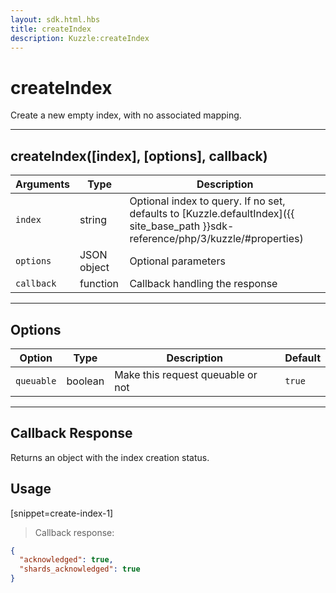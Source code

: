 ```yaml
---
layout: sdk.html.hbs
title: createIndex
description: Kuzzle:createIndex
---
```

  

# createIndex
Create a new empty index, with no associated mapping.

---
## createIndex([index], [options], callback)

| Arguments | Type | Description
|-----------|------|------------
| `index` | string | Optional index to query. If no set, defaults to [Kuzzle.defaultIndex]({{ site_base_path }}sdk-reference/php/3/kuzzle/#properties)
| `options` | JSON object | Optional parameters
| `callback`| function | Callback handling the response

---

## Options

| Option | Type | Description | Default
|--------|------|-------------|---------
| `queuable` | boolean | Make this request queuable or not  | `true`

---

## Callback Response

Returns an object with the index creation status.

## Usage

[snippet=create-index-1]
> Callback response:

```json
{
  "acknowledged": true,
  "shards_acknowledged": true
}
```
